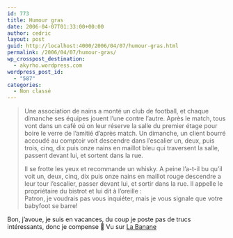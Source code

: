 ```yaml
---
id: 773
title: Humour gras
date: 2006-04-07T01:33:00+00:00
author: cedric
layout: post
guid: http://localhost:4000/2006/04/07/humour-gras.html
permalink: /2006/04/07/humour-gras/
wp_crosspost_destination:
  - akyrho.wordpress.com
wordpress_post_id:
  - "587"
categories:
  - Non classé
---
```

> Une association de nains a monté un club de football, et chaque dimanche ses équipes jouent l&rsquo;une contre l&rsquo;autre. Après le match, tous vont dans un café oú on leur réserve la salle du premier étage pour boire le verre de l&rsquo;amitié d&rsquo;après match. Un dimanche, un client bourré accoudé au comptoir voit descendre dans l&rsquo;escalier un, deux, puis trois, cinq, dix puis onze nains en maillot bleu qui traversent la salle, passent devant lui, et sortent dans la rue.
> 
> Il se frotte les yeux et recommande un whisky. A peine l&rsquo;a-t-il bu qu&rsquo;il voit un, deux, cinq, dix puis onze nains en maillot rouge descendre a leur tour l&rsquo;escalier, passer devant lui, et sortir dans la rue. Il appelle le propriétaire du bistrot et lui dit à l&rsquo;oreille :  
> Patron, je voudrais pas vous inquiéter, mais je vous signale que votre babyfoot se barre!

Bon, j’avoue, je suis en vacances, du coup je poste pas de trucs intéressants, donc je compense 🙂 Vu sur [La Banane](http://labanane.org/)